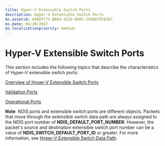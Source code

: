 ```yaml
---
title: Hyper-V Extensible Switch Ports
description: Hyper-V Extensible Switch Ports
ms.assetid: A9A07C71-BA64-4223-8402-254D87810167
ms.date: 04/20/2017
ms.localizationpriority: medium
---
```


# Hyper-V Extensible Switch Ports


This section includes the following topics that describe the characteristics of Hyper-V extensible switch ports:

[Overview of Hyper-V Extensible Switch Ports](overview-of-hyper-v-extensible-switch-ports.md)

[Validation Ports](validation-ports.md)

[Operational Ports](operational-ports.md)

**Note**  NDIS ports and extensible switch ports are different objects. Packets that move through the extensible switch data path are always assigned to the NDIS port number of **NDIS\_DEFAULT\_PORT\_NUMBER**. However, the packet's source and destination extensible switch port number can be a value of **NDIS\_SWITCH\_DEFAULT\_PORT\_ID** or greater. For more information, see [Hyper-V Extensible Switch Data Path](hyper-v-extensible-switch-data-path.md).

 

 

 






